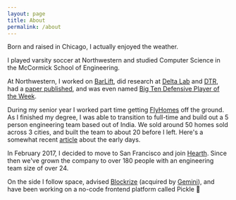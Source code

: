 ```yaml
---
layout: page
title: About
permalink: /about
---
```


Born and raised in Chicago, I actually enjoyed the weather.

I played varsity soccer at Northwestern and studied Computer Science in the
McCormick School of Engineering.

At Northwestern, I worked on [BarLift][barlift], did research at [Delta Lab][delta-lab]
and [DTR][dtr], had a [paper published][gaze],
and was even named [Big Ten Defensive Player of the Week][nusports].

During my senior year I worked part time getting [FlyHomes][flyhomes] off the ground.
As I finished my degree, I was able to transition to full-time and build out a 5 person
engineering team based out of India. We sold around 50 homes sold across 3 cities, and built the team to
about 20 before I left. Here's a somewhat recent [article][flyhomes-daily] about the early days.

In February 2017, I decided to move to San Francisco and join [Hearth][hearth]. Since then we've grown the company to over 180 people with an engineering team size of over 24.

On the side I follow space, advised [Blockrize][blockrize] (acquired by [Gemini][gemini]), and have been working on a
no-code frontend platform called Pickle 🥒

[barlift]: https://dailynorthwestern.com/2015/05/19/campus/barlift-aims-to-improve-students-experiences-at-bars/
[delta-lab]: http://delta.northwestern.edu/
[dtr]: http://dtr.northwestern.edu/
[gaze]: https://dl.acm.org/doi/10.1145/2702613.2726960
[nusports]: https://nusports.com/news/2015/10/27/MSOC_1027154456.aspx?path=mten
[flyhomes]: https://www.flyhomes.com
[flyhomes-daily]: https://dailynorthwestern.com/2019/11/26/campus/flyhomes-four-years-after-starting-at-kellogg/
[hearth]: https://www.gethearth.com
[blockrize]: https://www.gemini.com/blog/gemini-to-offer-credit-card-with-crypto-rewards
[gemini]: https://www.gemini.com
